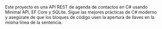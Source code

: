 <!-- Use this file to provide workspace-specific custom instructions to Copilot. For more details, visit https://code.visualstudio.com/docs/copilot/copilot-customization#_use-a-githubcopilotinstructionsmd-file -->

Este proyecto es una API REST de agenda de contactos en C# usando Minimal API, EF Core y SQLite. Sigue las mejores prácticas de C# moderno y asegúrate de que los bloques de código usen la apertura de llaves en la misma línea de la sentencia.
